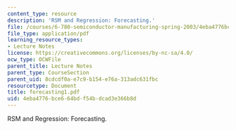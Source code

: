 ```yaml
---
content_type: resource
description: 'RSM and Regression: Forecasting.'
file: /courses/6-780-semiconductor-manufacturing-spring-2003/4eba4776bce664bdf54bdcad3e366b8d_forecasting1.pdf
file_type: application/pdf
learning_resource_types:
- Lecture Notes
license: https://creativecommons.org/licenses/by-nc-sa/4.0/
ocw_type: OCWFile
parent_title: Lecture Notes
parent_type: CourseSection
parent_uid: 8cdcdf0a-e7c9-b154-e76a-313adc631fbc
resourcetype: Document
title: forecasting1.pdf
uid: 4eba4776-bce6-64bd-f54b-dcad3e366b8d
---
```

RSM and Regression: Forecasting.